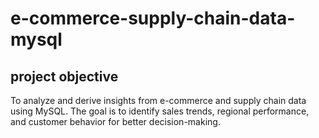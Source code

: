 # e-commerce-supply-chain-data-mysql
## project objective
To analyze and derive insights from e-commerce and supply chain data using MySQL.
The goal is to identify sales trends, regional performance, and customer behavior for better decision-making.
